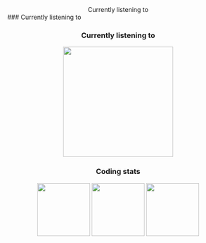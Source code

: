 <div align="center" class="h3">Currently listening to</div>
### Currently listening to

<div align="center">
  <h3>Currently listening to</h3>
  <a><img src="https://spotify-github-profile.vercel.app/api/view?uid=948gaxqqryetkwyhbb8arr67m&cover_image=true" height="250px;" /></a>
  <br>
  <h3>Coding stats</h3>
  <a><img src="https://github-readme-stats.vercel.app/api?username=kageroukw&count_private=true&theme=material-palenight" height="120px;" /></a>
  <a><img src="https://github-readme-stats.vercel.app/api/wakatime/?username=minato&theme=material-palenight&layout=compact" height="120px;" /></a>
  <a><img src="https://github-readme-stats.vercel.app/api/top-langs/?username=kageroukw&theme=material-palenight&layout=compact" height="120px;" /></a>
</div>
